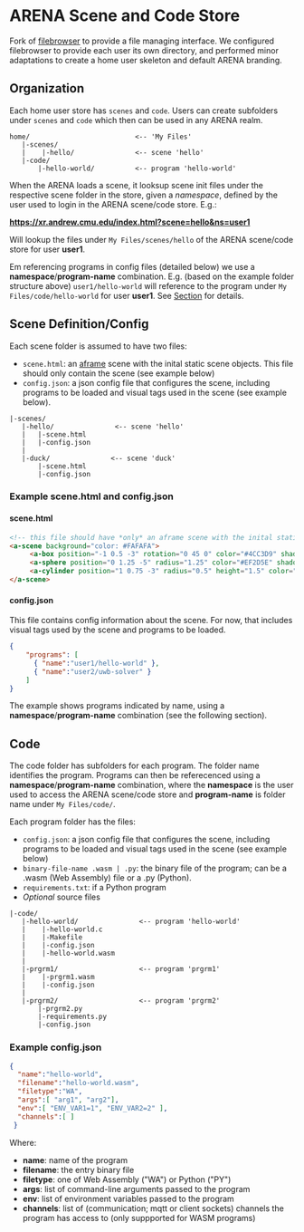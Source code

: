 # ARENA Scene and Code Store

Fork of [filebrowser](https://github.com/filebrowser/filebrowser) to provide a file managing interface. We configured filebrowser to provide each user its own directory, and performed minor adaptations to create a home user skeleton and default ARENA branding.

## Organization

Each home user store has ```scenes``` and ```code```. Users can create subfolders under ```scenes``` and ```code``` which then can be used in any ARENA realm.

````
home/                          <-- 'My Files'
   |-scenes/
   |    |-hello/               <-- scene 'hello'
   |-code/
       |-hello-world/          <-- program 'hello-world'   
````

When the ARENA loads a scene, it looksup scene init files under the respective scene folder in the store, given a *namespace*, defined by the user used to login in the ARENA scene/code store. E.g.:

**https://xr.andrew.cmu.edu/index.html?scene=hello&ns=user1**

Will lookup the files under ```My Files/scenes/hello``` of the ARENA scene/code store for user **user1**.

Em referencing programs in config files (detailed below) we use a **namespace**/**program-name** combination. E.g. (based on the example folder structure above) ```user1/hello-world``` will reference to the program under ```My Files/code/hello-world``` for user **user1**. See [Section](Code) for details.

## Scene Definition/Config

Each scene folder is assumed to have two files:

- ```scene.html```: an [aframe](https://aframe.io/) scene with the inital static scene objects. This file should only contain the scene (see example below)
- ```config.json```: a json config file that configures the scene, including programs to be loaded and visual tags used in the scene  (see example below). 

````
|-scenes/
   |-hello/               <-- scene 'hello'
   |   |-scene.html
   |   |-config.json
   |
   |-duck/               <-- scene 'duck'
       |-scene.html
       |-config.json
````

### Example scene.html and config.json

#### scene.html

```html
<!-- this file should have *only* an aframe scene with the inital static scene objects -->
<a-scene background="color: #FAFAFA">
     <a-box position="-1 0.5 -3" rotation="0 45 0" color="#4CC3D9" shadow></a-box>
     <a-sphere position="0 1.25 -5" radius="1.25" color="#EF2D5E" shadow></a-sphere>
     <a-cylinder position="1 0.75 -3" radius="0.5" height="1.5" color="#FFC65D" shadow></a-cylinder>
</a-scene>
```

#### config.json

This file contains config information about the scene. For now, that includes visual tags used by the scene and programs to be loaded.

```json
{
    "programs": [ 
      { "name":"user1/hello-world" },
      { "name":"user2/uwb-solver" } 
    ] 
}
```

The example shows programs indicated by name, using a **namespace**/**program-name** combination (see the following section).

## Code

The code folder has subfolders for each program. The folder name identifies the program. Programs can then be referecenced using a **namespace**/**program-name** combination, where the **namespace** is the user used to access the ARENA scene/code store and **program-name** is folder name under ```My Files/code/```. 

Each program folder has the files:

- ```config.json```: a json config file that configures the scene, including programs to be loaded and visual tags used in the scene  (see example below)
- ```binary-file-name .wasm | .py```: the binary file of the program; can be a .wasm (Web Assembly) file or a .py (Python).
- ```requirements.txt```: if a Python program
- *Optional* source files

````
|-code/
   |-hello-world/               <-- program 'hello-world'
   |    |-hello-world.c
   |    |-Makefile
   |    |-config.json	
   |    |-hello-world.wasm
   |
   |-prgrm1/                    <-- program 'prgrm1'
   |    |-prgrm1.wasm
   |    |-config.json
   |
   |-prgrm2/                    <-- program 'prgrm2'
       |-prgrm2.py
       |-requirements.py
       |-config.json        
````

### Example config.json 

```json
{
  "name":"hello-world",
  "filename":"hello-world.wasm",
  "filetype":"WA",
  "args":[ "arg1", "arg2"],
  "env":[ "ENV_VAR1=1", "ENV_VAR2=2" ],
  "channels":[ ]
 }
```

Where:
- **name**: name of the program
- **filename**: the entry binary file
- **filetype**: one of Web Assembly ("WA") or Python ("PY")
- **args**: list of command-line arguments passed to the program
- **env**: list of environment variables passed to the program
- **channels**: list of (communication; mqtt or client sockets) channels the program has access to (only suppported for WASM programs)
